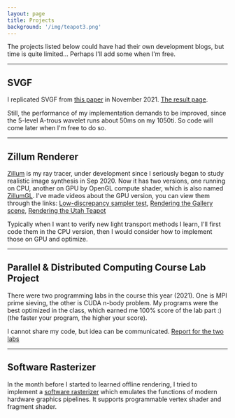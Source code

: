 ```yaml
---
layout: page
title: Projects
background: '/img/teapot3.png'
---
```


The projects listed below could have had their own development blogs, but time is quite limited... Perhaps I'll add some when I'm free.

---
## SVGF
I replicated SVGF from [this paper](https://research.nvidia.com/publication/2017-07_Spatiotemporal-Variance-Guided-Filtering%3A) in November 2021. [The result page](SVGF/).

Still, the performance of my implementation demands to be improved, since the 5-level A-trous wavelet runs about 50ms on my 1050ti. So code will come later when I'm free to do so.

---
## Zillum Renderer
[Zillum](https://github.com/HummaWhite/Zillum) is my ray tracer, under development since I seriously began to study realistic image synthesis in Sep 2020. Now it has two versions, one running on CPU, another on GPU by OpenGL compute shader, which is also named [ZillumGL](https://github.com/HummaWhite/ZillumGL).
I've made videos about the GPU version, you can view them through the links: [Low-discrepancy sampler test](https://youtu.be/pjfcD8fYfQg), [Rendering the Gallery scene](https://youtu.be/TGbwSyqxKvY), [Rendering the Utah Teapot](https://youtu.be/HNXanaqzhgQ)

Typically when I want to verify new light transport methods I learn, I'll first code them in the CPU version, then I would consider how to implement those on GPU and optimize.

---
## Parallel & Distributed Computing Course Lab Project
There were two programming labs in the course this year (2021). One is MPI prime sieving, the other is CUDA n-body problem.
My programs were the best optimized in the class, which earned me 100% score of the lab part :) (the faster your program, the higher your score).

I cannot share my code, but idea can be communicated. [Report for the two labs]()

---
## Software Rasterizer
In the month before I started to learned offline rendering, I tried to implement a [software rasterizer](https://github.com/HummaWhite/SoftRaster) which emulates the functions of modern hardware graphics pipelines. It supports programmable vertex shader and fragment shader.
